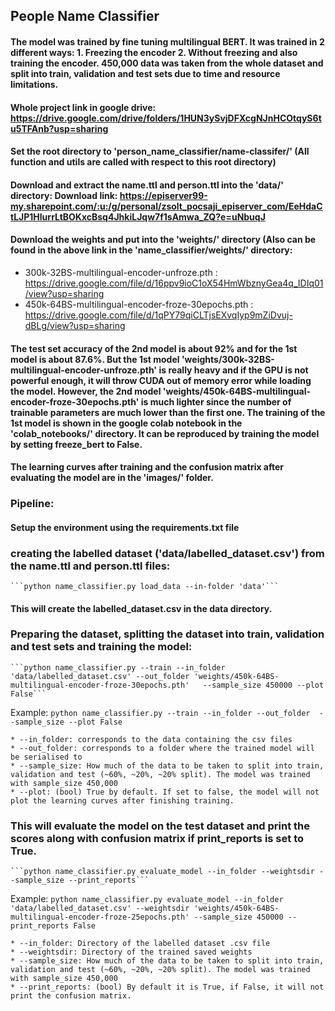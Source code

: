 ## People Name Classifier

#### The model was trained by fine tuning multilingual BERT. It was trained in 2 different ways: 1. Freezing the encoder 2. Without freezing and also training the encoder. 450,000 data was taken from the whole dataset and split into train, validation and test sets due to time and resource limitations.

#### Whole project link in google drive: https://drive.google.com/drive/folders/1HUN3ySvjDFXcgNJnHCOtqyS6tu5TFAnb?usp=sharing
#### **Set the root directory to 'person_name_classifier/name-classifer/'** (All function and utils are called with respect to this root directory)

#### Download and extract the name.ttl and person.ttl into the 'data/' directory: Download link: https://episerver99-my.sharepoint.com/:u:/g/personal/zsolt_pocsaji_episerver_com/EeHdaCtLJP1HlurrLtBOKxcBsq4JhkiLJqw7f1sAmwa_ZQ?e=uNbuqJ

#### Download the weights and put into the 'weights/' directory (Also can be found in the above link in the 'name_classifier/weights/' directory:
- 300k-32BS-multilingual-encoder-unfroze.pth : https://drive.google.com/file/d/16ppv9ioC1oX54HmWbznyGea4q_IDIq01/view?usp=sharing
- 450k-64BS-multilingual-encoder-froze-30epochs.pth : https://drive.google.com/file/d/1qPY79qiCLTjsEXvqIyp9mZiDvuj-dBLg/view?usp=sharing

#### The test set accuracy of the 2nd model is about **92%** and for the 1st model is about **87.6%**. But the 1st model **'weights/300k-32BS-multilingual-encoder-unfroze.pth'** is really heavy and if the GPU is not powerful enough, it will throw CUDA out of memory error while loading the model. However, the 2nd model **'weights/450k-64BS-multilingual-encoder-froze-30epochs.pth'** is much lighter since the number of trainable parameters are much lower than the first one. The training of the 1st model is shown in the google colab notebook in the 'colab_notebooks/' directory. It can be reproduced by training the model by setting freeze_bert to False.

#### The learning curves after training and the confusion matrix after evaluating the model are in the 'images/' folder.

### **Pipeline:**

#### Setup the environment using the requirements.txt file

### creating the labelled dataset ('data/labelled_dataset.csv') from the name.ttl and person.ttl files:

	```python name_classifier.py load_data --in-folder 'data'```

#### This will create the labelled_dataset.csv in the data directory.

### Preparing the dataset, splitting the dataset into train, validation and test sets and training the model:
	```python name_classifier.py --train --in_folder 'data/labelled_dataset.csv' --out_folder 'weights/450k-64BS-multilingual-encoder-froze-30epochs.pth'   --sample_size 450000 --plot False```

Example: 
	```python name_classifier.py --train --in_folder --out_folder  --sample_size --plot False```

	* --in_folder: corresponds to the data containing the csv files
	* --out_folder: corresponds to a folder where the trained model will be serialised to
	* --sample_size: How much of the data to be taken to split into train, validation and test (~60%, ~20%, ~20% split). The model was trained with sample_size 450,000
	* --plot: (bool) True by default. If set to false, the model will not plot the learning curves after finishing training.

### This will evaluate the model on the test dataset and print the scores along with confusion matrix if print_reports is set to True.
	```python name_classifier.py evaluate_model --in_folder --weightsdir --sample_size --print_reports```
Example:
	```python name_classifier.py evaluate_model --in_folder 'data/labelled_dataset.csv' --weightsdir 'weights/450k-64BS-multilingual-encoder-froze-25epochs.pth' --sample_size 450000 --print_reports False```

	* --in_folder: Directory of the labelled dataset .csv file
	* --weightsdir: Directory of the trained saved weights
	* --sample_size: How much of the data to be taken to split into train, validation and test (~60%, ~20%, ~20% split). The model was trained with sample_size 450,000
	* --print_reports: (bool) By default it is True, if False, it will not print the confusion matrix.




